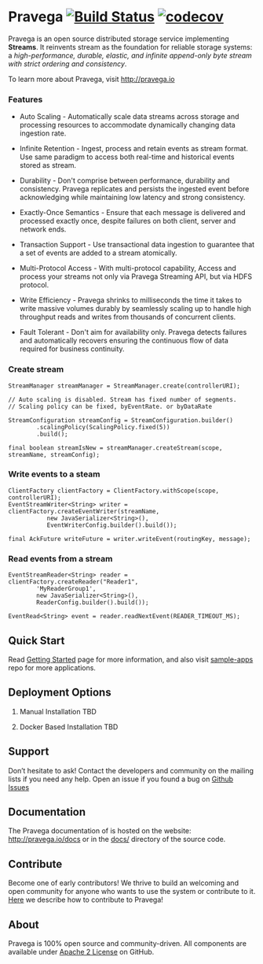 # Pravega [![Build Status](https://travis-ci.com/pravega/pravega.svg?token=qhH3WLZqyhzViixpn6ZT&branch=master)](https://travis-ci.com/pravega/pravega) [![codecov](https://codecov.io/gh/pravega/pravega/branch/master/graph/badge.svg?token=6xOvaR0sIa)](https://codecov.io/gh/pravega/pravega)

Pravega is an open source distributed storage service implementing **Streams**. It reinvents stream as the foundation for reliable storage systems: a *high-performance, durable, elastic, and infinite append-only byte stream with strict ordering and consistency*.

To learn more about Pravega, visit http://pravega.io

### Features 

-   Auto Scaling - Automatically scale data streams across storage
    and processing resources to accommodate dynamically changing data ingestion
    rate.

-   Infinite Retention - Ingest, process and retain events as stream format.
    Use same paradigm to access both real-time and historical events stored as stream.

-   Durability - Don't comprise between performance, durability and consistency.
    Pravega replicates and persists the ingested event before acknowledging while 
    maintaining low latency and strong consistency.
    
-   Exactly-Once Semantics - Ensure that each message is delivered and processed
    exactly once, despite failures on both client, server and network ends.
    
-   Transaction Support - Use transactional data ingestion to guarantee that a set
    of events are added to a stream atomically.

-   Multi-Protocol Access - With multi-protocol capability, Access and process
    your streams not only via Pravega Streaming API, but via HDFS protocol.

-   Write Efficiency - Pravega shrinks to milliseconds the time it takes to write 
    massive volumes durably by seamlessly scaling up to handle high throughput 
    reads and writes from thousands of concurrent clients.

-   Fault Tolerant - Don't aim for availability only. Pravega detects failures and
    automatically recovers ensuring the continuous flow of data required for 
    business continuity. 

### Create stream

```
StreamManager streamManager = StreamManager.create(controllerURI);

// Auto scaling is disabled. Stream has fixed number of segments. 
// Scaling policy can be fixed, byEventRate. or byDataRate

StreamConfiguration streamConfig = StreamConfiguration.builder()
        .scalingPolicy(ScalingPolicy.fixed(5))
        .build();
        
final boolean streamIsNew = streamManager.createStream(scope, streamName, streamConfig);

```

### Write events to a steam 

```
ClientFactory clientFactory = ClientFactory.withScope(scope, controllerURI);
EventStreamWriter<String> writer = clientFactory.createEventWriter(streamName,
           new JavaSerializer<String>(),
           EventWriterConfig.builder().build());

final AckFuture writeFuture = writer.writeEvent(routingKey, message);
```

### Read events from a stream 

```
EventStreamReader<String> reader = clientFactory.createReader("Reader1",
        'MyReaderGroup1',
        new JavaSerializer<String>(),
        ReaderConfig.builder().build());
        
EventRead<String> event = reader.readNextEvent(READER_TIMEOUT_MS);

```

Quick Start
----------------------------

Read [Getting Started](http://pravega.io/docs/Getting-Started/) page for more information, and also visit [sample-apps](https://github.com/pravega/pravega-samples) repo for more applications. 


Deployment Options 
-------------------

1.  Manual Installation
TBD

2.  Docker Based Installation
TBD

Support
-------

Don’t hesitate to ask! Contact the developers and community on the mailing lists
if you need any help. Open an issue if you found a bug on [Github
Issues](https://github.com/pravega/pravega/issues)

Documentation
-------------

The Pravega documentation of is hosted on the website:
<http://pravega.io/docs> or in the
[docs/](https://github.com/pravega/pravega/tree/master/docs) directory of the
source code.

Contribute
----------

Become one of early contributors! We thrive to build an welcoming and open
community for anyone who wants to use the system or contribute to it.
[Here](https://github.com/pravega/pravega/wiki/Contributing) we describe how to
contribute to Pravega!

About
-----

Pravega is 100% open source and community-driven. All components are available
under [Apache 2 License](https://www.apache.org/licenses/LICENSE-2.0.html) on
GitHub.
